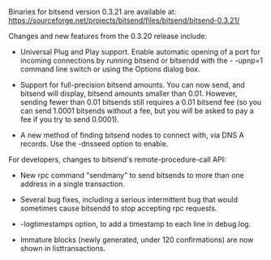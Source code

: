 Binaries for bitsend version 0.3.21 are available at:
  https://sourceforge.net/projects/bitsend/files/bitsend/bitsend-0.3.21/

Changes and new features from the 0.3.20 release include:

* Universal Plug and Play support.  Enable automatic opening of a port for incoming connections by running bitsend or bitsendd with the - -upnp=1 command line switch or using the Options dialog box.

* Support for full-precision bitsend amounts.  You can now send, and bitsend will display, bitsend amounts smaller than 0.01.  However, sending fewer than 0.01 bitsends still requires a 0.01 bitsend fee (so you can send 1.0001 bitsends without a fee, but you will be asked to pay a fee if you try to send 0.0001).

* A new method of finding bitsend nodes to connect with, via DNS A records. Use the -dnsseed option to enable.

For developers, changes to bitsend's remote-procedure-call API:

* New rpc command "sendmany" to send bitsends to more than one address in a single transaction.

* Several bug fixes, including a serious intermittent bug that would sometimes cause bitsendd to stop accepting rpc requests. 

* -logtimestamps option, to add a timestamp to each line in debug.log.

* Immature blocks (newly generated, under 120 confirmations) are now shown in listtransactions.
